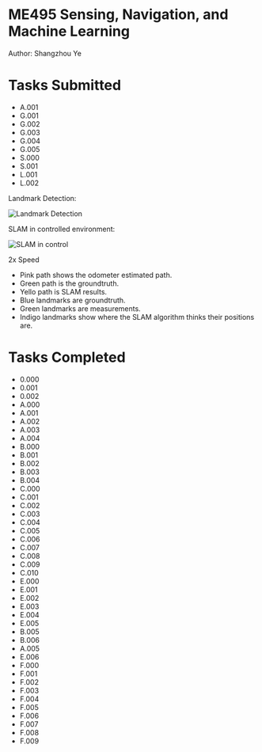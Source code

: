 # ME495 Sensing, Navigation, and Machine Learning
Author: Shangzhou Ye

# Tasks Submitted

- A.001
- G.001
- G.002
- G.003
- G.004
- G.005
- S.000
- S.001
- L.001
- L.002

Landmark Detection:

![Landmark Detection](https://github.com/ME495-Navigation/main-assignment-shangzhouye/blob/master/figures/landmark_detection.gif?raw=true "Landmark Detection")

SLAM in controlled environment:

![SLAM in control](https://github.com/ME495-Navigation/main-assignment-shangzhouye/blob/master/figures/slam_in_control.gif?raw=true "SLAM in control")

2x Speed

- Pink path shows the odometer estimated path.
- Green path is the groundtruth.
- Yello path is SLAM results.
- Blue landmarks are groundtruth.
- Green landmarks are measurements.
- Indigo landmarks show where the SLAM algorithm thinks their positions are.


# Tasks Completed

- 0.000
- 0.001
- 0.002
- A.000
- A.001
- A.002
- A.003
- A.004
- B.000
- B.001
- B.002
- B.003
- B.004
- C.000
- C.001
- C.002
- C.003
- C.004
- C.005
- C.006
- C.007
- C.008
- C.009
- C.010
- E.000
- E.001
- E.002
- E.003
- E.004
- E.005
- B.005
- B.006
- A.005
- E.006
- F.000
- F.001
- F.002
- F.003
- F.004
- F.005
- F.006
- F.007
- F.008
- F.009
